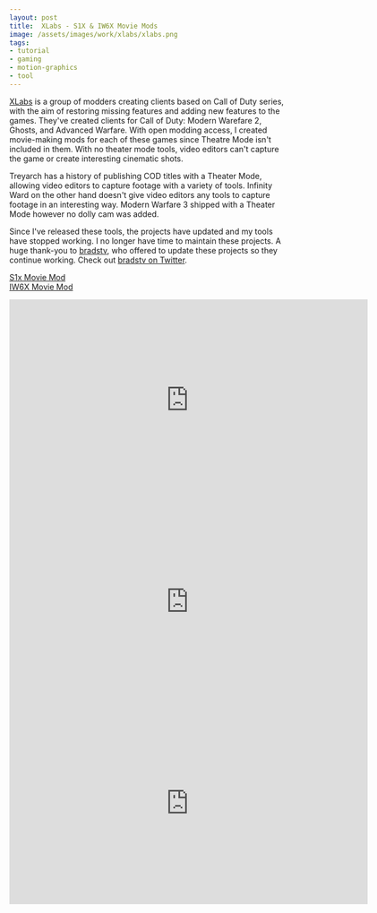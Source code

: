 ```yaml
---
layout: post
title:  XLabs - S1X & IW6X Movie Mods
image: /assets/images/work/xlabs/xlabs.png
tags: 
- tutorial
- gaming
- motion-graphics
- tool
---
```

[XLabs](https://xlabs.dev/) is a group of modders creating clients based on Call of Duty series, with the aim of restoring missing features and adding new features to the games. They've created clients for Call of Duty: Modern Warefare 2, Ghosts, and Advanced Warfare. With open modding access, I created movie-making mods for each of these games since Theatre Mode isn't included in them. With no theater mode tools, video editors can't capture the game or create interesting cinematic shots.

Treyarch has a history of publishing COD titles with a Theater Mode, allowing video editors to capture footage with a variety of tools. Infinity Ward on the other hand doesn't give video editors any tools to capture footage in an interesting way. Modern Warfare 3 shipped with a Theater Mode however no dolly cam was added. 

Since I've released these tools, the projects have updated and my tools have stopped working. I no longer have time to maintain these projects. A huge thank-you to [bradstv](https://github.com/bradstv), who offered to update these projects so they continue working. Check out [bradstv on Twitter](https://twitter.com/BradLikesTweets). 

[S1x Movie Mod](https://github.com/Slykuiper/S1X-Movie-Mod)  
[IW6X Movie Mod](https://github.com/Slykuiper/IW6X-Movie-Mod)
          

<div class="vid"><iframe width="640" height="360" src="https://www.youtube-nocookie.com/embed/QNIUO-LwKZI?controls=1&amp;showinfo=0" frameborder="0" allowfullscreen></iframe></div>

<div class="vid"><iframe width="640" height="360" src="https://www.youtube-nocookie.com/embed/wlj6cDA3dEE?controls=1&amp;showinfo=0" frameborder="0" allowfullscreen></iframe></div>

<div class="vid"><iframe width="640" height="360" src="https://www.youtube-nocookie.com/embed/MSp49m0rm3g?controls=1&amp;showinfo=0" frameborder="0" allowfullscreen></iframe></div>
